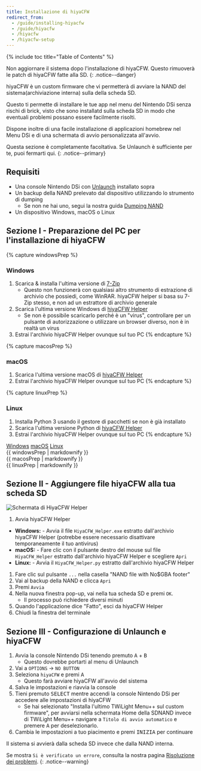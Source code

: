 ```yaml
---
title: Installazione di hiyaCFW
redirect_from:
  - /guide/installing-hiyacfw
  - /guide/hiyacfw
  - /hiyacfw
  - /hiyacfw-setup
---
```


{% include toc title="Table of Contents" %}

Non aggiornare il sistema dopo l'installazione di hiyaCFW. Questo rimuoverà le patch di hiyaCFW fatte alla SD.
{: .notice--danger}

hiyaCFW è un custom firmware che vi permetterà di avviare la NAND del sistema(archiviazione interna) sulla della scheda SD.

Questo ti permette di installare le tue app nel menu del Nintendo DSi senza rischi di brick, visto che sono installatd sulla scheda SD in modo che eventuali problemi possano essere facilmente risolti.

Dispone inoltre di una facile installazione di applicazioni homebrew nel Menu DSi e di una schermata di avvio personalizzata all'avvio.

Questa sezione è completamente facoltativa. Se Unlaunch è sufficiente per te, puoi fermarti qui.
{: .notice--primary}

## Requisiti
- Una console Nintendo DSi con [Unlaunch](/installing-unlaunch) installato sopra
- Un backup della NAND prelevato dal dispositivo utilizzando lo strumento di dumping
   - Se non ne hai uno, segui la nostra guida [Dumping NAND](dumping-nand)
- Un dispositivo Windows, macOS o Linux

## Sezione I - Preparazione del PC per l'installazione di hiyaCFW

{% capture windowsPrep %}
<noscript>
   <h3>Windows</h3>
</noscript>

1. Scarica & installa l'ultima versione di [7-Zip](https://www.7-zip.org/download.html)
   - Questo non funzionerà con qualsiasi altro strumento di estrazione di archivio che possiedi, come WinRAR. hiyaCFW helper si basa su 7-Zip stesso, e non ad un estrattore di archivio generale
1. Scarica l'ultima versione Windows di [hiyaCFW Helper](https://github.com/mondul/HiyaCFW-Helper/releases)
   - Se non è possibile scaricarlo perché è un "virus", controllare per un pulsante di autorizzazione o utilizzare un browser diverso, non è in realtà un virus
1. Estrai l'archivio hiyaCFW Helper ovunque sul tuo PC
{% endcapture %}

{% capture macosPrep %}
<noscript>
   <h3>macOS</h3>
</noscript>

1. Scarica l'ultima versione macOS di [hiyaCFW Helper](https://github.com/mondul/HiyaCFW-Helper/releases)
1. Estrai l'archivio hiyaCFW Helper ovunque sul tuo PC
{% endcapture %}

{% capture linuxPrep %}
<noscript>
   <h3>Linux</h3>
</noscript>

1. Installa Python 3 usando il gestore di pacchetti se non è già installato
1. Scarica l'ultima versione Python di [hiyaCFW Helper](https://github.com/mondul/HiyaCFW-Helper/releases)
1. Estrai l'archivio hiyaCFW Helper ovunque sul tuo PC
{% endcapture %}

<div class="tabcontainer">
   <a class="tablinks btn btn--large btn--info delink windows" href="#windowsPrep" onclick="openTab(event, 'windowsPrep')">Windows</a>
   <a class="tablinks btn btn--large btn--info delink macos" href="#macosPrep" onclick="openTab(event, 'macosPrep')">macOS</a>
   <a class="tablinks btn btn--large btn--info delink other" href="#linuxPrep" onclick="openTab(event, 'linuxPrep')">Linux</a>

   <div id="windowsPrep" class="blanktabcontent">{{ windowsPrep | markdownify }}</div>
   <div id="macosPrep" class="blanktabcontent">{{ macosPrep | markdownify }}</div>
   <div id="linuxPrep" class="blanktabcontent">{{ linuxPrep | markdownify }}</div>
</div>

## Sezione II - Aggiungere file hiyaCFW alla tua scheda SD

![Schermata di HiyaCFW Helper](https://image.ibb.co/hhzKRL/Screen-Shot-2018-10-18-at-16-30-18.png)

1. Avvia hiyaCFW Helper
  - **Windows:** - Avvia il file `HiyaCFW_Helper.exe` estratto dall'archivio hiyaCFW Helper (potrebbe essere necessario disattivare temporaneamente il tuo antivirus)
  - **macOS:** - Fare clic con il pulsante destro del mouse sul file `HiyaCFW_Helper` estratto dall'archivio hiyaCFW Helper e scegliere `Apri`
  - **Linux:** - Avvia il `HiyaCFW_Helper.py` estratto dall'archivio hiyaCFW Helper
1. Fare clic sul pulsante `...` nella casella "NAND file with No$GBA footer"
1. Vai al backup della NAND e clicca `Apri`
1. Premi `Avvia`
1. Nella nuova finestra pop-up, vai nella tua scheda SD e premi `OK`.
   - Il processo può richiedere diversi minuti
1. Quando l'applicazione dice "Fatto", esci da hiyaCFW Helper
1. Chiudi la finestra del terminale

## Sezione III - Configurazione di Unlaunch e hiyaCFW

1. Avvia la console Nintendo DSi tenendo premuto <kbd class="face">A</kbd> + <kbd class="face">B</kbd>
   - Questo dovrebbe portarti al menu di Unlaunch
1. Vai a `OPTIONS` -> `NO BUTTON`
1. Seleziona `hiyaCFW` e premi <kbd class="face">A</kbd>
   - Questo farà avviare hiyaCFW all'avvio del sistema
1. Salva le impostazioni e riavvia la console
1. Tieni premuto <kbd>SELECT</kbd> mentre accendi la console Nintendo DSi per accedere alle impostazioni di hiyaCFW
   - Se hai selezionato "Installa l'ultimo TWiLight Menu++ sul custom firmware", per avviarsi nella schermata Home della SDNAND invece di TWiLight Menu++ navigare a `Titolo di avvio automatico` e premere <kbd class="face">A</kbd> per deselezionarlo.
1. Cambia le impostazioni a tuo piacimento e premi <kbd>INIZIA</kbd> per continuare

Il sistema si avvierà dalla scheda SD invece che dalla NAND interna.

Se mostra `Si è verificato un errore`, consulta la nostra pagina [Risoluzione dei problemi](troubleshooting).
{: .notice--warning}

<script src="/assets/js/tabs.js"></script>
